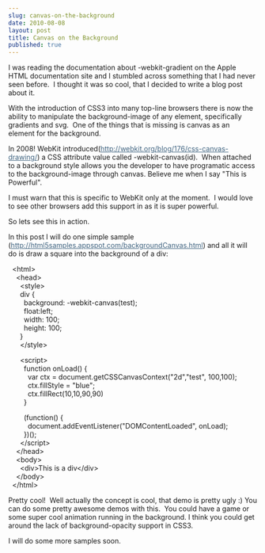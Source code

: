 ```yaml
---
slug: canvas-on-the-background
date: 2010-08-08
layout: post
title: Canvas on the Background
published: true
---
```



<div>
<div>I was reading the documentation about -webkit-gradient on the Apple HTML documentation site and I stumbled across something that I had never seen before. &nbsp;I thought it was so cool, that I decided to write a blog post about it.</div>
<p />
<div>With the introduction of CSS3 into many top-line browsers there is now the ability to manipulate the background-image of any element, specifically gradients and svg. &nbsp;One of the things that is missing is canvas as an element for the background.</div>
<p />
<div>In 2008! WebKit introduced(<a href="http://webkit.org/blog/176/css-canvas-drawing/" target="_blank" style="color: #406480;">http://webkit.org/blog/176/css-canvas-drawing/</a>) a CSS attribute value called -webkit-canvas(id). &nbsp;When attached to a background style allows you the developer to have programatic access to the background-image through canvas. Believe me when I say "This is Powerful".</div>
<p />
<div>I must warn that this is specific to WebKit only at the moment. &nbsp;I would love to see other browsers add this support in as it is super powerful.</div>
<p />
<div>So lets see this in action.</div>
<p />
<div>In this post I will do one simple sample (<a href="http://html5samples.appspot.com/backgroundCanvas.html" target="_blank" style="color: #406480;">http://html5samples.appspot.com/backgroundCanvas.html</a>)&nbsp;and all it will do is draw a square into the background of a div:</div>
</div>
<p />
<div>&nbsp;&nbsp;&lt;html&gt;</div>
<div>&nbsp;&nbsp; &nbsp;&lt;head&gt;</div>
<div>&nbsp;&nbsp; &nbsp; &nbsp;&lt;style&gt;</div>
<div>&nbsp;&nbsp; &nbsp; &nbsp;div {</div>
<div>&nbsp;&nbsp; &nbsp; &nbsp; &nbsp;background: -webkit-canvas(test);</div>
<div>&nbsp;&nbsp; &nbsp; &nbsp; &nbsp;float:left;</div>
<div>&nbsp;&nbsp; &nbsp; &nbsp; &nbsp;width: 100;</div>
<div>&nbsp;&nbsp; &nbsp; &nbsp; &nbsp;height: 100;</div>
<div>&nbsp;&nbsp; &nbsp; &nbsp;}</div>
<div>&nbsp;&nbsp; &nbsp; &nbsp;&lt;/style&gt;</div>
<p />
<div>&nbsp;&nbsp; &nbsp; &nbsp;&lt;script&gt;</div>
<div>&nbsp;&nbsp; &nbsp; &nbsp; &nbsp;function onLoad() {</div>
<div>&nbsp;&nbsp; &nbsp; &nbsp; &nbsp; &nbsp;var ctx = document.getCSSCanvasContext("2d","test", 100,100);</div>
<div>&nbsp;&nbsp; &nbsp; &nbsp; &nbsp; &nbsp;ctx.fillStyle = "blue";</div>
<div>&nbsp;&nbsp; &nbsp; &nbsp; &nbsp; &nbsp;ctx.fillRect(10,10,90,90)</div>
<div>&nbsp;&nbsp; &nbsp; &nbsp; &nbsp;}</div>
<p />
<div>&nbsp;&nbsp; &nbsp; &nbsp; &nbsp;(function() {</div>
<div>&nbsp;&nbsp; &nbsp; &nbsp; &nbsp; &nbsp;document.addEventListener("DOMContentLoaded", onLoad);</div>
<div>&nbsp;&nbsp; &nbsp; &nbsp; &nbsp;})();</div>
<div>&nbsp;&nbsp; &nbsp; &nbsp;&lt;/script&gt;</div>
<div>&nbsp;&nbsp; &nbsp;&lt;/head&gt;</div>
<div>&nbsp;&nbsp; &nbsp;&lt;body&gt;</div>
<div>&nbsp;&nbsp; &nbsp; &nbsp;&lt;div&gt;This is a div&lt;/div&gt;</div>
<div>&nbsp;&nbsp; &nbsp;&lt;/body&gt;</div>
<div>&nbsp;&nbsp;&lt;/html&gt;</div>
<p />
<div>
<div>Pretty cool! &nbsp;Well actually the concept is cool, that demo is pretty ugly :)&nbsp;You can do some pretty awesome demos with this. &nbsp;You could have a game or some super cool animation running in the background. I think you could get around the lack of background-opacity support in CSS3.</div>
<p />
</div>
<div>I will do some more samples soon.</div>
<p>&nbsp;</p>

